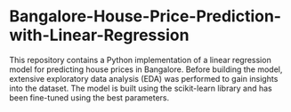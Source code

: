 # Bangalore-House-Price-Prediction-with-Linear-Regression
This repository contains a Python implementation of a linear regression model for predicting house prices in Bangalore. Before building the model, extensive exploratory data analysis (EDA) was performed to gain insights into the dataset.  The model is built using the scikit-learn library and has been fine-tuned using the best parameters.
